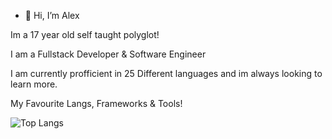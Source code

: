 - 👋 Hi, I’m Alex

Im a 17 year old self taught polyglot!


I am a Fullstack Developer & Software Engineer


I am currently profficient in 25 Different languages and im always looking to learn more.

My Favourite Langs, Frameworks & Tools!

![Top Langs](https://skillicons.dev/icons?i=js,ts,html,css,php,py,nodejs,react,nextjs,vuejs,postgres,mysql,bash,docker,git,cpp,c,cs,flutter,go,rust,java,lua,perl)
